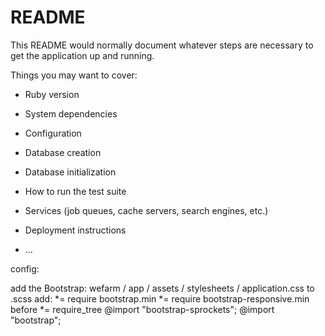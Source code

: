 # README

This README would normally document whatever steps are necessary to get the
application up and running.

Things you may want to cover:

* Ruby version

* System dependencies

* Configuration

* Database creation

* Database initialization

* How to run the test suite

* Services (job queues, cache servers, search engines, etc.)

* Deployment instructions

* ...


config:

add the Bootstrap:
 wefarm / app / assets / stylesheets / application.css to .scss
 add:
 *= require bootstrap.min
 *= require bootstrap-responsive.min
 before *= require_tree
 @import "bootstrap-sprockets";
 @import "bootstrap";
